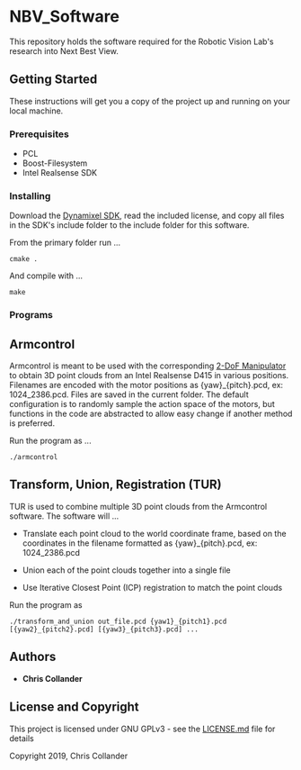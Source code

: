# NBV_Software

This repository holds the software required for the Robotic Vision Lab's research into Next Best View.

## Getting Started

These instructions will get you a copy of the project up and running on your local machine.

### Prerequisites

* PCL
* Boost-Filesystem
* Intel Realsense SDK

### Installing

Download the [Dynamixel SDK](https://github.com/ROBOTIS-GIT/DynamixelSDK/tree/master/c%2B%2B/include/dynamixel_sdk), read the included license, and copy all files in the SDK's include folder to the include folder for this software.

From the primary folder run ...

```
cmake .
```

And compile with ...

```
make
```

### Programs

## Armcontrol

Armcontrol is meant to be used with the corresponding [2-DoF Manipulator](http://www.google.com) to obtain 3D point clouds from an Intel Realsense D415 in various positions. Filenames are encoded with the motor positions as {yaw}_{pitch}.pcd, ex: 1024_2386.pcd. Files are saved in the current folder. The default configuration is to randomly sample the action space of the motors, but functions in the code are abstracted to allow easy change if another method is preferred.

Run the program as ...

```
./armcontrol
```

## Transform, Union, Registration (TUR)

TUR is used to combine multiple 3D point clouds from the Armcontrol software. The software will ...

* Translate each point cloud to the world coordinate frame, based on the coordinates in the filename formatted as {yaw}_{pitch}.pcd, ex: 1024_2386.pcd

* Union each of the point clouds together into a single file

* Use Iterative Closest Point (ICP) registration to match the point clouds

Run the program as

```
./transform_and_union out_file.pcd {yaw1}_{pitch1}.pcd [{yaw2}_{pitch2}.pcd] [{yaw3}_{pitch3}.pcd] ...
```

## Authors

* **Chris Collander**

## License and Copyright

This project is licensed under GNU GPLv3 - see the [LICENSE.md](LICENSE.md) file for details

Copyright 2019, Chris Collander
